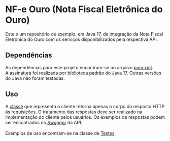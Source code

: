 # NF-e Ouro (Nota Fiscal Eletrônica do Ouro)

Este é um repositório de exemplo, em Java 17, de integração da Nota Fiscal Eletrônica do Ouro com os serviços disponibilizados pela respectiva API.

## Dependências

As dependências para este projeto encontram-se no arquivo [pom.xml](pom.xml). </br>
A assinatura foi realizada por biblioteca padrão do Java 17. Outras versões do Java não foram testadas.

## Uso

A [classe](src/main/java/gov/rfb/nfeouro/model/NotaOuroCliente.java) que representa o cliente retorna apenas o corpo da resposta HTTP às requisições.
O tratamento das respostas deve ser realizado na implementação do cliente pelos usuários.
Os exemplos de respostas podem ser encontrados no [*Swagger*](https://hom-nfoe.estaleiro.serpro.gov.br/API/swagger/index.html) da API.</br></br>
Exemplos de uso encontram-se na classe de [Testes](src/test/java/gov/rfb/Testes.java).